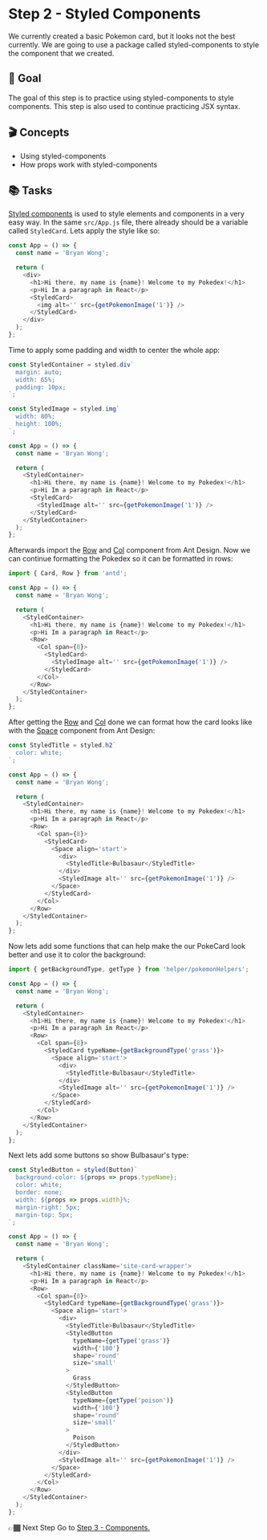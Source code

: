 # Step 2 - Styled Components

We currently created a basic Pokemon card, but it looks not the best currently. We are going to use a package called styled-components to style the component that we created.

## 🥇 Goal

The goal of this step is to practice using styled-components to style components. This step is also used to continue practicing JSX syntax.

## 🎬 Concepts

- Using styled-components
- How props work with styled-components

## 📚 Tasks

[Styled components](https://styled-components.com/) is used to style elements and components in a very easy way. In the same `src/App.js` file, there already should be a variable called `StyledCard`. Lets apply the style like so:

```javascript
const App = () => {
  const name = 'Bryan Wong';

  return (
    <div>
      <h1>Hi there, my name is {name}! Welcome to my Pokedex!</h1>
      <p>Hi Im a paragraph in React</p>
      <StyledCard>
        <img alt='' src={getPokemonImage('1')} />
      </StyledCard>
    </div>
  );
};
```

Time to apply some padding and width to center the whole app:

```javascript
const StyledContainer = styled.div`
  margin: auto;
  width: 65%;
  padding: 10px;
`;

const StyledImage = styled.img`
  width: 80%;
  height: 100%;
`;

const App = () => {
  const name = 'Bryan Wong';

  return (
    <StyledContainer>
      <h1>Hi there, my name is {name}! Welcome to my Pokedex!</h1>
      <p>Hi Im a paragraph in React</p>
      <StyledCard>
        <StyledImage alt='' src={getPokemonImage('1')} />
      </StyledCard>
    </StyledContainer>
  );
};
```

Afterwards import the [Row](https://ant.design/components/grid/) and [Col](https://ant.design/components/grid/) component from Ant Design. Now we can continue formatting the Pokedex so it can be formatted in rows:

```javascript
import { Card, Row } from 'antd';

const App = () => {
  const name = 'Bryan Wong';

  return (
    <StyledContainer>
      <h1>Hi there, my name is {name}! Welcome to my Pokedex!</h1>
      <p>Hi Im a paragraph in React</p>
      <Row>
        <Col span={8}>
          <StyledCard>
            <StyledImage alt='' src={getPokemonImage('1')} />
          </StyledCard>
        </Col>
      </Row>
    </StyledContainer>
  );
};
```

After getting the [Row](https://ant.design/components/grid/) and [Col](https://ant.design/components/grid/) done we can format how the card looks like with the [Space](https://ant.design/components/space/) component from Ant Design:

```javascript
const StyledTitle = styled.h2`
  color: white;
`;

const App = () => {
  const name = 'Bryan Wong';

  return (
    <StyledContainer>
      <h1>Hi there, my name is {name}! Welcome to my Pokedex!</h1>
      <p>Hi Im a paragraph in React</p>
      <Row>
        <Col span={8}>
          <StyledCard>
            <Space align='start'>
              <div>
                <StyledTitle>Bulbasaur</StyledTitle>
              </div>
              <StyledImage alt='' src={getPokemonImage('1')} />
            </Space>
          </StyledCard>
        </Col>
      </Row>
    </StyledContainer>
  );
};
```

Now lets add some functions that can help make the our PokeCard look better and use it to color the background:

```javascript
import { getBackgroundType, getType } from 'helper/pokemonHelpers';

const App = () => {
  const name = 'Bryan Wong';

  return (
    <StyledContainer>
      <h1>Hi there, my name is {name}! Welcome to my Pokedex!</h1>
      <p>Hi Im a paragraph in React</p>
      <Row>
        <Col span={8}>
          <StyledCard typeName={getBackgroundType('grass')}>
            <Space align='start'>
              <div>
                <StyledTitle>Bulbasaur</StyledTitle>
              </div>
              <StyledImage alt='' src={getPokemonImage('1')} />
            </Space>
          </StyledCard>
        </Col>
      </Row>
    </StyledContainer>
  );
};
```

Next lets add some buttons so show Bulbasaur's type:

```javascript
const StyledButton = styled(Button)`
  background-color: ${props => props.typeName};
  color: white;
  border: none;
  width: ${props => props.width}%;
  margin-right: 5px;
  margin-top: 5px;
`;

const App = () => {
  const name = 'Bryan Wong';

  return (
    <StyledContainer className='site-card-wrapper'>
      <h1>Hi there, my name is {name}! Welcome to my Pokedex!</h1>
      <p>Hi Im a paragraph in React</p>
      <Row>
        <Col span={8}>
          <StyledCard typeName={getBackgroundType('grass')}>
            <Space align='start'>
              <div>
                <StyledTitle>Bulbasaur</StyledTitle>
                <StyledButton
                  typeName={getType('grass')}
                  width={'100'}
                  shape='round'
                  size='small'
                >
                  Grass
                </StyledButton>
                <StyledButton
                  typeName={getType('poison')}
                  width={'100'}
                  shape='round'
                  size='small'
                >
                  Poison
                </StyledButton>
              </div>
              <StyledImage alt='' src={getPokemonImage('1')} />
            </Space>
          </StyledCard>
        </Col>
      </Row>
    </StyledContainer>
  );
};
```

👉🏾 Next Step
Go to [Step 3 - Components.]('https://github.com/wongband/react-pokedex-workshop/blob/master/steps/Step-3.md)
